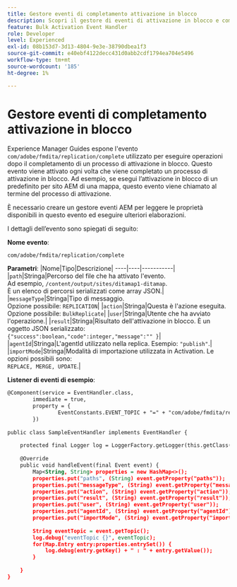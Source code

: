 ```yaml
---
title: Gestore eventi di completamento attivazione in blocco
description: Scopri il gestore di eventi di attivazione in blocco e completamento
feature: Bulk Activation Event Handler
role: Developer
level: Experienced
exl-id: 08b153d7-3d13-4804-9e3e-38790dbea1f3
source-git-commit: e40ebf4122decc431d0abb2cdf1794ea704e5496
workflow-type: tm+mt
source-wordcount: '185'
ht-degree: 1%

---
```


# Gestore eventi di completamento attivazione in blocco

Experience Manager Guides espone l&#39;evento `com/adobe/fmdita/replication/complete` utilizzato per eseguire operazioni dopo il completamento di un processo di attivazione in blocco. Questo evento viene attivato ogni volta che viene completato un processo di attivazione in blocco. Ad esempio, se esegui l’attivazione in blocco di un predefinito per sito AEM di una mappa, questo evento viene chiamato al termine del processo di attivazione.

È necessario creare un gestore eventi AEM per leggere le proprietà disponibili in questo evento ed eseguire ulteriori elaborazioni.

I dettagli dell’evento sono spiegati di seguito:

**Nome evento**:

```
com/adobe/fmdita/replication/complete 
```

**Parametri**:
|Nome|Tipo|Descrizione|
----|----|-----------|
|`path`|Stringa|Percorso del file che ha attivato l&#39;evento. <br> Ad esempio, `/content/output/sites/ditamap1-ditamap`. <br> È un elenco di percorsi serializzati come array JSON.|
|`messageType`|Stringa|Tipo di messaggio. <br>Opzione possibile: `REPLICATION`|
|`action`|Stringa|Questa è l&#39;azione eseguita. <br>Opzione possibile: `BulkReplicate`|
|`user`|Stringa|Utente che ha avviato l&#39;operazione.|
|`result`|Stringa|Risultato dell&#39;attivazione in blocco. È un oggetto JSON serializzato: <br>`{"success":boolean,"code":integer,"message":"" }`|
|`agentId`|Stringa|L&#39;agentId utilizzato nella replica. Esempio: `"publish"`.|
|`importMode`|Stringa|Modalità di importazione utilizzata in Activation. Le opzioni possibili sono: <br>`REPLACE, MERGE, UPDATE`.|


**Listener di eventi di esempio**:

```XML
@Component(service = EventHandler.class,
        immediate = true,
        property = {
                EventConstants.EVENT_TOPIC + "=" + "com/adobe/fmdita/replication/complete",
        })
 
public class SampleEventHandler implements EventHandler {
 
    protected final Logger log = LoggerFactory.getLogger(this.getClass());
 
    @Override
    public void handleEvent(final Event event) {
        Map<String, String> properties = new HashMap<>();
        properties.put("paths", (String) event.getProperty("paths"));
        properties.put("messageType", (String) event.getProperty("messageType"));
        properties.put("action", (String) event.getProperty("action"));
        properties.put("result", (String) event.getProperty("result"));
        properties.put("user", (String) event.getProperty("user"));
        properties.put("agentId", (String) event.getProperty("agentId"));
        properties.put("importMode", (String) event.getProperty("importMode"));
 
        String eventTopic = event.getTopic();
        log.debug("eventTopic {}", eventTopic);
        for(Map.Entry entry:properties.entrySet()) {
            log.debug(entry.getKey() + " : " + entry.getValue());
        }
 
    }
}
```
